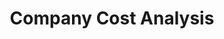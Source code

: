 ---
title: "Company Cost Analysis"
excerpt: "Cost Analysis for Microstudio srl<br/>"
collection: portfolio
---